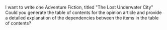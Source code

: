 I want to write one Adventure Fiction, titled "The Lost Underwater City" Could you generate the table of contents for the opinion article and provide a detailed explanation of the dependencies between the items in the table of contents?